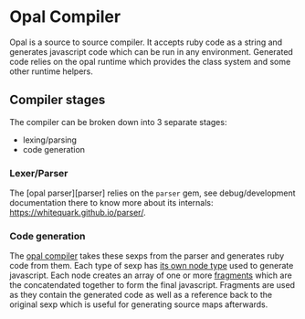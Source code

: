 # Opal Compiler

Opal is a source to source compiler. It accepts ruby code as a string and
generates javascript code which can be run in any environment. Generated
code relies on the opal runtime which provides the class system and some
other runtime helpers.

## Compiler stages

The compiler can be broken down into 3 separate stages:

* lexing/parsing
* code generation

### Lexer/Parser

The [opal parser][parser] relies on the `parser` gem, see debug/development documentation there to know more about its internals: https://whitequark.github.io/parser/.

### Code generation

The [opal compiler][compiler] takes these sexps from the parser
and generates ruby code from them. Each type of sexp has [its own node type][base-node]
used to generate javascript. Each node creates an array of one or more
[fragments][fragments] which are the concatendated together to
form the final javascript. Fragments are used as they contain the generated
code as well as a reference back to the original sexp which is useful for
generating source maps afterwards.


[sexps]: https://github.com/opal/opal/tree/master/lib/opal/parser/sexp.rb
[compiler]: https://github.com/opal/opal/tree/master/lib/opal/compiler.rb
[fragments]: https://github.com/opal/opal/tree/master/lib/opal/fragment.rb
[base-node]: https://github.com/opal/opal/tree/master/lib/opal/nodes/base.rb
